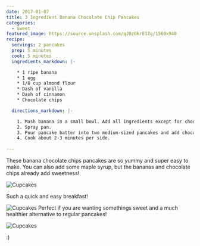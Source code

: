 ```yaml
---
date: 2017-01-07
title: 3 Ingredient Banana Chocolate Chip Pancakes
categories:
  - Sweet
featured_image: https://source.unsplash.com/qJ0zGkrE1Zg/1560x940
recipe:
  servings: 2 pancakes
  prep: 5 minutes
  cook: 5 minutes
  ingredients_markdown: |-

    * 1 ripe banana
    * 1 egg
    * 1/8 cup almond flour
    * Dash of vanilla
    * Dash of cinnamon
    * Chocolate chips

  directions_markdown: |-

    1. Mash banana in a small bowl. Add all ingredients except for chocolate chips.
    2. Spray pan.
    3. Pour pancake batter into two medium-sized pancakes and add chocolate chips.
    4. Cook about 2-3 minutes per side.
    
---
```

These banana chocolate chips pancakes are so yummy and super easy to make. You can also add some maple syrup, but the bananas and chocolate chips already add sweetness!

![Cupcakes](https://images.unsplash.com/photo-1448131063153-f1e240f98a72?w=1560&h=940&fit=crop)

Such a quick and easy breakfast!

![Cupcakes](https://images.unsplash.com/photo-1420730614543-e39f93134b0d?w=1560&h=940&fit=crop)
Perfect if you are wanting somethings sweet and a much healthier alternative to regular pancakes!

![Cupcakes](https://images.unsplash.com/photo-1457508252818-162dc1934c2f?w=1560&h=940&fit=crop)

:)
